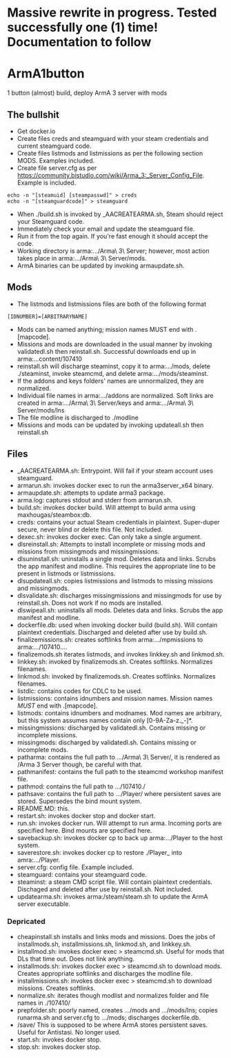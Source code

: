 # Massive rewrite in progress. Tested successfully one (1) time! Documentation to follow
# ArmA1button
1 button (almost) build, deploy ArmA 3 server with mods

## The bullshit
- Get docker.io
- Create files creds and steamguard with your steam credentials and current steamguard code.
- Create files listmods and listmissions as per the following section MODS. Examples included.
- Create file server.cfg as per https://community.bistudio.com/wiki/Arma_3:_Server_Config_File. Example is included.
```
echo -n "[steamuid] [steampasswd]" > creds
echo -n "[steamguardcode]" > steamguard
```
- When ./build.sh is invoked by _AACREATEARMA.sh, Steam should reject your Steamguard code.
- Immediately check your email and update the steamguard file.
- Run it from the top again. If you're fast enough it should accept the code.
- Working directory is arma:.../Arma\ 3\ Server; however, most action takes place in arma:.../Arma\ 3\ Server/mods.
- ArmA binaries can be updated by invoking armaupdate.sh.

## Mods
- The listmods and listmissions files are both of the following format
```
[IDNUMBER]=[ARBITRARYNAME]
```
- Mods can be named anything; mission names MUST end with .[mapcode].
- Missions and mods are downloaded in the usual manner by invoking validatedl.sh then reinstall.sh. Successful downloads end up in arma:...content/107410
- reinstall.sh will discharge steaminst, copy it to arma:.../mods, delete ./steaminst, invoke steamcmd, and delete arma:.../mods/steaminst.
- If the addons and keys folders' names are unnormalized, they are normalized.
- Individual file names in arma:.../addons are normalized. Soft links are created in arma:.../Arma\ 3\ Server/keys and arma:.../Arma\ 3\ Server/mods/lns
- The file modline is discharged to ./modline
- Missions and mods can be updated by invoking updateall.sh then reinstall.sh

## Files
- _AACREATEARMA.sh: Entrypoint. Will fail if your steam account uses steamguard.
- armarun.sh: invokes docker exec to run the arma3server_x64 binary.
- armaupdate.sh: attempts to update arma3 package.
- arma.log: captures stdout and stderr from armarun.sh.
- build.sh: invokes docker build. Will attempt to build arma using maxhougas/steambox:db.
- creds: contains your actual Steam credentials in plaintext. Super-duper secure, never blind or delete this file. Not included.
- dexec.sh: invokes docker exec. Can only take a single argument.
- dlsreinstall.sh: Attempts to install incomplete or missing mods and missions from missingmods and missingmissions.
- dlsuninstall.sh: uninstalls a single mod. Deletes data and links. Scrubs the app manifest and modline. This requires the appropriate line to be present in listmods or listmissions.
- dlsupdateall.sh: copies listmissions and listmods to missing missions and missingmods.
- dlsvalidate.sh: discharges missingmissions and missingmods for use by reinstall.sh. Does not work if no mods are installed.
- dlswipeall.sh: uninstalls all mods. Deletes data and links. Scrubs the app manifest and modline.
- dockerfile.db: used when invoking docker build (build.sh). Will contain plaintext credentials. Discharged and deleted after use by build.sh.
- finalizemissions.sh: creates softlinks from arma:.../mpmissions to arma:.../107410....
- finalizemods.sh iterates listmods, and invokes linkkey.sh and linkmod.sh.
- linkkey.sh: invoked by finalizemods.sh. Creates softlinks. Normalizes filenames.
- linkmod.sh: invoked by finalizemods.sh. Creates softlinks. Normalizes filenames.
- listdlc: contains codes for CDLC to be used.
- listmissions: contains idnumbers and mission names. Mission names *MUST* end with .[mapcode].
- listmods: contains idnumbers and modnames. Mod names are arbitrary, but this system assumes names contain only [0-9A-Za-z._-]*.
- missingmissions: discharged by validatedl.sh. Contains missing or incomplete missions.
- missingmods: discharged by validatedl.sh. Contains missing or incomplete mods.
- patharma: contains the full path to .../Arma\ 3\ Server/, it is rendered as /Arma 3 Server though, be careful with that.
- pathmanifest: contains the full path to the steamcmd workshop manifest file.
- pathmod: contains the full path to .../107410./
- pathsave: contains the full path to .../Player/ where persistent saves are stored. Supersedes the bind mount system.
- README.MD: this.
- restart.sh: invokes docker stop and docker start.
- run.sh: invokes docker run. Will attempt to run arma. Incoming ports are specified here. Bind mounts are specified here.
- savebackup.sh: invokes docker cp to back up arma:.../Player to the host system.
- saverestore.sh: invokes docker cp to restore ./Player_<TIMESTAMP> into amra:.../Player.
- server.cfg: config file. Example included.
- steamguard: contains your steamguard code.
- steaminst: a steam CMD script file. Will contain plaintext credentials. Dischaged and deleted after use by reinstall.sh. Not included.
- updatearma.sh: invokes arma:/steam/steam.sh to update the ArmA server executable.

### Depricated
- cheapinstall.sh installs and links mods and missions. Does the jobs of installmods.sh, installmissions.sh, linkmod.sh, and linkkey.sh.
- installmod.sh: invokes docker exec > steamcmd.sh. Useful for mods that DLs that time out. Does not link anything.
- installmods.sh: invokes docker exec > steamcmd.sh to download mods. Creates appropriate softlinks and discharges the modline file.
- installmissions.sh: invokes docker exec > steamcmd.sh to download missions. Creates softlinks.
- normalize.sh: iterates though modlist and normalizes folder and file names in ./107410/
- prepfolder.sh: poorly named, creates .../mods and .../mods/lns; copies runarma.sh and server.cfg to .../mods; discharges dockerfile.db.
- /save/ This is supposed to be where ArmA stores persistent saves. Useful for Antistasi. No longer used.
- start.sh: invokes docker stop.
- stop.sh: invokes docker stop.
